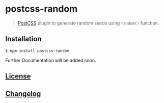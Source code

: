 # postcss-random

> [PostCSS](https://github.com/postcss/postcss) plugin to generate random seeds using `random()` function.

## Installation

```console
$ npm install postcss-random
```

Further Documentation will be added soon.

## [License](LICENSE)
## [Changelog](CHANGELOG.md)
